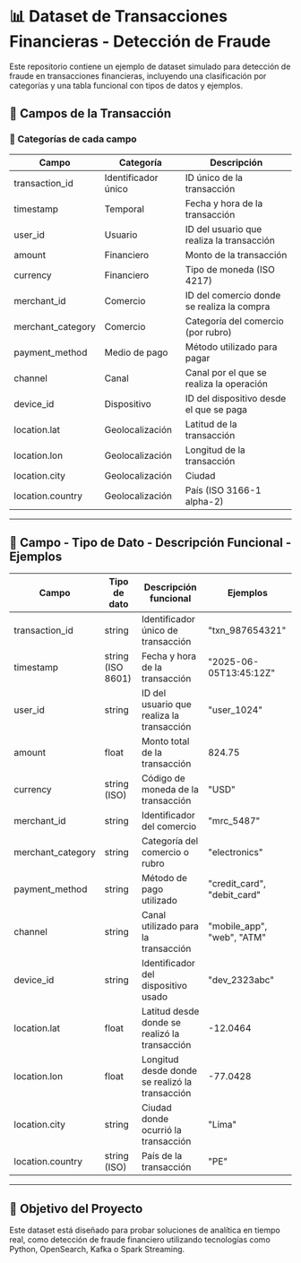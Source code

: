 # 📊 Dataset de Transacciones Financieras - Detección de Fraude

Este repositorio contiene un ejemplo de dataset simulado para detección de fraude en transacciones financieras, incluyendo una clasificación por categorías y una tabla funcional con tipos de datos y ejemplos.

## 🔢 Campos de la Transacción

### 📁 Categorías de cada campo

| Campo               | Categoría                  | Descripción                                  |
|---------------------|----------------------------|----------------------------------------------|
| transaction_id      | Identificador único        | ID único de la transacción                   |
| timestamp           | Temporal                   | Fecha y hora de la transacción               |
| user_id             | Usuario                    | ID del usuario que realiza la transacción    |
| amount              | Financiero                 | Monto de la transacción                      |
| currency            | Financiero                 | Tipo de moneda (ISO 4217)                    |
| merchant_id         | Comercio                   | ID del comercio donde se realiza la compra   |
| merchant_category   | Comercio                   | Categoría del comercio (por rubro)           |
| payment_method      | Medio de pago              | Método utilizado para pagar                  |
| channel             | Canal                      | Canal por el que se realiza la operación     |
| device_id           | Dispositivo                | ID del dispositivo desde el que se paga      |
| location.lat        | Geolocalización            | Latitud de la transacción                    |
| location.lon        | Geolocalización            | Longitud de la transacción                   |
| location.city       | Geolocalización            | Ciudad                                       |
| location.country    | Geolocalización            | País (ISO 3166-1 alpha-2)                    |

---

## 📘 Campo - Tipo de Dato - Descripción Funcional - Ejemplos

| Campo             | Tipo de dato     | Descripción funcional                                 | Ejemplos                        |
|-------------------|------------------|--------------------------------------------------------|----------------------------------|
| transaction_id    | string           | Identificador único de transacción                     | "txn_987654321"                 |
| timestamp         | string (ISO 8601)| Fecha y hora de la transacción                         | "2025-06-05T13:45:12Z"          |
| user_id           | string           | ID del usuario que realiza la transacción              | "user_1024"                     |
| amount            | float            | Monto total de la transacción                          | 824.75                          |
| currency          | string (ISO)     | Código de moneda de la transacción                     | "USD"                           |
| merchant_id       | string           | Identificador del comercio                             | "mrc_5487"                      |
| merchant_category | string           | Categoría del comercio o rubro                         | "electronics"                   |
| payment_method    | string           | Método de pago utilizado                               | "credit_card", "debit_card"     |
| channel           | string           | Canal utilizado para la transacción                    | "mobile_app", "web", "ATM"      |
| device_id         | string           | Identificador del dispositivo usado                    | "dev_2323abc"                   |
| location.lat      | float            | Latitud desde donde se realizó la transacción          | -12.0464                        |
| location.lon      | float            | Longitud desde donde se realizó la transacción         | -77.0428                        |
| location.city     | string           | Ciudad donde ocurrió la transacción                    | "Lima"                          |
| location.country  | string (ISO)     | País de la transacción                                 | "PE"                            |

---

## 🚀 Objetivo del Proyecto

Este dataset está diseñado para probar soluciones de analítica en tiempo real, como detección de fraude financiero utilizando tecnologías como Python, OpenSearch, Kafka o Spark Streaming.

